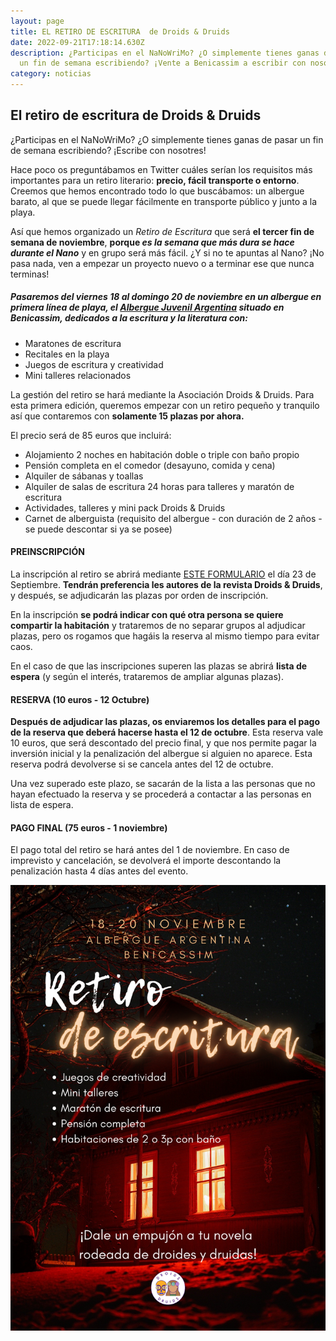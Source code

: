 ```yaml
---
layout: page
title: EL RETIRO DE ESCRITURA  de Droids & Druids
date: 2022-09-21T17:18:14.630Z
description: ¿Participas en el NaNoWriMo? ¿O simplemente tienes ganas de pasar
  un fin de semana escribiendo? ¡Vente a Benicassim a escribir con nosotres!
category: noticias
---
```

## El retiro de escritura de Droids & Druids

¿Participas en el NaNoWriMo? ¿O simplemente tienes ganas de pasar un fin de semana escribiendo? ¡Escribe con nosotres!

Hace poco os preguntábamos en Twitter cuáles serían los requisitos más importantes para un retiro literario: **precio, fácil transporte o entorno**. Creemos que hemos encontrado todo lo que buscábamos: un albergue barato, al que se puede llegar fácilmente en transporte público y junto a la playa.

Así que hemos organizado un *Retiro de Escritura* que será **el tercer fin de semana de noviembre**, **porque *es la semana que más dura se hace durante el Nano*** y en grupo será más fácil. ¿Y si no te apuntas al Nano? ¡No pasa nada, ven a empezar un proyecto nuevo o a terminar ese que nunca terminas!

##### Pasaremos del viernes 18 al domingo 20 de noviembre en un albergue en primera línea de playa, el [Albergue Juvenil Argentina](https://ivaj.gva.es/es/detalle-albergue/-/asset_publisher/j5whEpT4Ok1b/content/albergue-juvenil-argentina-benicasim) situado en Benicassim, dedicados a la escritura y la literatura con:

* Maratones de escritura
* Recitales en la playa
* Juegos de escritura y creatividad
* Mini talleres relacionados 

La gestión del retiro se hará mediante la Asociación Droids & Druids. Para esta primera edición, queremos empezar con un retiro pequeño y tranquilo así que contaremos con **solamente 15 plazas por ahora.** 

El precio será de 85 euros que incluirá:

* Alojamiento 2 noches en habitación doble o triple con baño propio
* Pensión completa en el comedor (desayuno, comida y cena)
* Alquiler de sábanas y toallas
* Alquiler de salas de escritura 24 horas para talleres y maratón de escritura
* Actividades, talleres y mini pack Droids & Druids
* Carnet de alberguista (requisito del albergue - con duración de 2 años - se puede descontar si ya se posee)

#### PREINSCRIPCIÓN 

La inscripción al retiro se abrirá mediante [ESTE FORMULARIO](https://docs.google.com/forms/d/1Qkh8EPuv2KLG0Eilpi_GzZ5eonrmj7hdiT3BLfSacsk/edit) el día 23 de Septiembre. **Tendrán preferencia les autores de la revista Droids & Druids**, y después, se adjudicarán las plazas por orden de inscripción. 

En la inscripción **se podrá indicar con qué otra persona se quiere compartir la habitación** y trataremos de no separar grupos al adjudicar plazas, pero os rogamos que hagáis la reserva al mismo tiempo para evitar caos.

En el caso de que las inscripciones superen las plazas se abrirá **lista de espera** (y según el interés, trataremos de ampliar algunas plazas). 

#### RESERVA (10 euros - 12 Octubre)

**Después de adjudicar las plazas, os enviaremos los detalles para el pago de la reserva que deberá hacerse hasta el 12 de octubre**. Esta reserva vale 10 euros, que será descontado del precio final, y que nos permite pagar la inversión inicial y la penalización del albergue si alguien no aparece. Esta reserva podrá devolverse si se cancela antes del 12 de octubre. 

Una vez superado este plazo, se sacarán de la lista a las personas que no hayan efectuado la reserva y se procederá a contactar a las personas en lista de espera.

#### PAGO FINAL (75 euros - 1 noviembre)

El pago total del retiro se hará antes del 1 de noviembre. En caso de imprevisto y cancelación, se  devolverá el importe descontando la penalización hasta 4 días antes del evento.

![Cartel que dice: Retiro de escritura - * Alojamiento 2 noches en habitación doble o triple con baño propio * Pensión completa en el comedor (desayuno, comida y cena) * Alquiler de sábanas y toallas * Alquiler de salas de escritura 24 horas para talleres y maratón de escritura * Actividades, talleres y mini pack Droids & Druids * Carnet de alberguista (requisito del albergue - con duración de 2 años - se puede descontar si ya se posee)](/public/images/rsz_1retiro_a4.png)